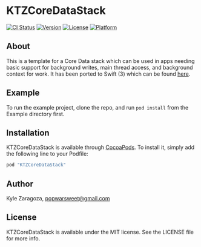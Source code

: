 # KTZCoreDataStack

[![CI Status](http://img.shields.io/travis/popwarsweet/KTZCoreDataStack.svg?style=flat)](https://travis-ci.org/popwarsweet/KTZCoreDataStack)
[![Version](https://img.shields.io/cocoapods/v/KTZCoreDataStack.svg?style=flat)](http://cocoapods.org/pods/KTZCoreDataStack)
[![License](https://img.shields.io/cocoapods/l/KTZCoreDataStack.svg?style=flat)](http://cocoapods.org/pods/KTZCoreDataStack)
[![Platform](https://img.shields.io/cocoapods/p/KTZCoreDataStack.svg?style=flat)](http://cocoapods.org/pods/KTZCoreDataStack)

## About
This is a template for a Core Data stack which can be used in apps needing basic support for background writes, main thread access, and background context for work. It has been ported to Swift (3) which can be found [here](https://github.com/popwarsweet/CoreDataStack).

## Example
To run the example project, clone the repo, and run `pod install` from the Example directory first.

## Installation
KTZCoreDataStack is available through [CocoaPods](http://cocoapods.org). To install
it, simply add the following line to your Podfile:

```ruby
pod "KTZCoreDataStack"
```

## Author
Kyle Zaragoza, popwarsweet@gmail.com

## License
KTZCoreDataStack is available under the MIT license. See the LICENSE file for more info.
